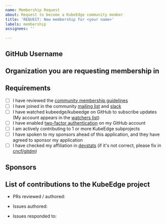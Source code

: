 ```yaml
---
name: Membership Request
about: Request to become a KubeEdge community member
title: 'REQUEST: New membership for <your name>'
labels: membership
assignees: ''

---
```


## GitHub Username
<!-- your github handle here -->

## Organization you are requesting membership in
<!-- The organization name here -->

## Requirements

- [ ] I have reviewed the [community membership guidelines]
- [ ] I have joined in the community [mailing list] and [slack]
- [ ] I have watched kubeedge/kubeedge on GitHub to subscribe updates (My account appears in the [watchers list])
- [ ] I have enabled [two-factor authentication] on my GitHub account
- [ ] I am actively contributing to 1 or more KubeEdge subprojects
- [ ] I have spoken to my sponsors ahead of this application, and they have agreed to sponsor my application
- [ ] I have checked my affiliation in [devstats] (if it's not correct, please fix in [cncf/gitdm])

## Sponsors
<!--
  List github handle of your sponsors.
  Two sponsors is enough, but better from different companies/organizations.
-->

## List of contributions to the KubeEdge project
- PRs reviewed / authored:

- Issues authored:

- Issues responded to:


<!-- Please don't edit the following lines -->
[community membership guidelines]: https://github.com/kubeedge/community/blob/master/community-membership.md
[mailing list]: https://groups.google.com/forum/#!forum/kubeedge
[slack]: https://kubeedge.io/docs/community/slack/
[watchers list]: https://github.com/kubeedge/kubeedge/watchers
[two-factor authentication]: https://help.github.com/en/github/authenticating-to-github/about-two-factor-authentication
[devstats]: https://kubeedge.devstats.cncf.io/d/56/company-commits-table?orgId=1
[cncf/gitdm]: https://github.com/cncf/gitdm#addingupdating-affiliation

